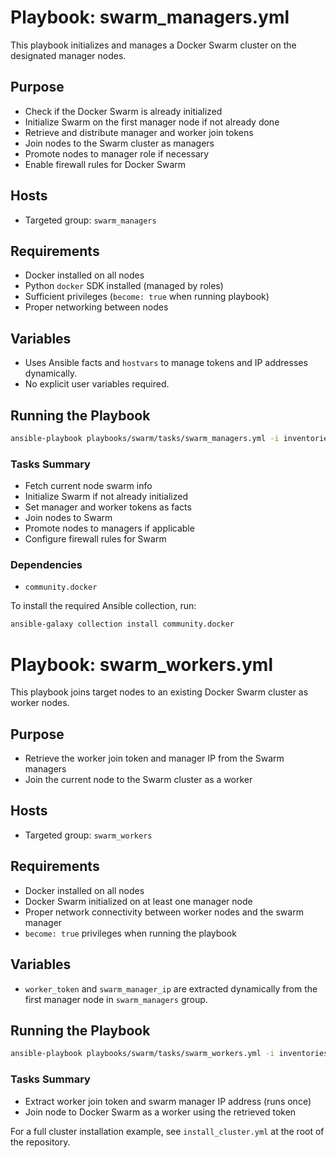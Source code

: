 # Playbook: swarm_managers.yml

This playbook initializes and manages a Docker Swarm cluster on the designated manager nodes.

## Purpose

- Check if the Docker Swarm is already initialized
- Initialize Swarm on the first manager node if not already done
- Retrieve and distribute manager and worker join tokens
- Join nodes to the Swarm cluster as managers
- Promote nodes to manager role if necessary
- Enable firewall rules for Docker Swarm

## Hosts

- Targeted group: `swarm_managers`

## Requirements

- Docker installed on all nodes
- Python `docker` SDK installed (managed by roles)
- Sufficient privileges (`become: true` when running playbook)
- Proper networking between nodes

## Variables

- Uses Ansible facts and `hostvars` to manage tokens and IP addresses dynamically.
- No explicit user variables required.

## Running the Playbook

```bash
ansible-playbook playbooks/swarm/tasks/swarm_managers.yml -i inventories/dev/inventory-all.yml --become
```

### Tasks Summary
- Fetch current node swarm info
- Initialize Swarm if not already initialized
- Set manager and worker tokens as facts
- Join nodes to Swarm
- Promote nodes to managers if applicable
- Configure firewall rules for Swarm

### Dependencies

- `community.docker`

To install the required Ansible collection, run:

```bash
ansible-galaxy collection install community.docker
```

# Playbook: swarm_workers.yml

This playbook joins target nodes to an existing Docker Swarm cluster as worker nodes.

## Purpose

- Retrieve the worker join token and manager IP from the Swarm managers
- Join the current node to the Swarm cluster as a worker

## Hosts

- Targeted group: `swarm_workers`

## Requirements

- Docker installed on all nodes
- Docker Swarm initialized on at least one manager node
- Proper network connectivity between worker nodes and the swarm manager
- `become: true` privileges when running the playbook

## Variables

- `worker_token` and `swarm_manager_ip` are extracted dynamically from the first manager node in `swarm_managers` group.

## Running the Playbook

```bash
ansible-playbook playbooks/swarm/tasks/swarm_workers.yml -i inventories/dev/inventory-all.yml --become
```

### Tasks Summary
- Extract worker join token and swarm manager IP address (runs once)
- Join node to Docker Swarm as a worker using the retrieved token

For a full cluster installation example, see `install_cluster.yml` at the root of the repository.

